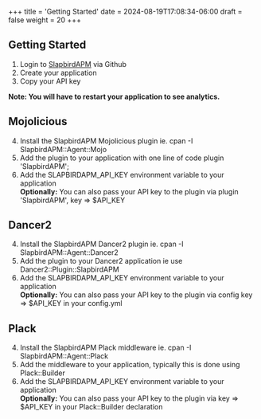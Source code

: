 +++
title = 'Getting Started'
date = 2024-08-19T17:08:34-06:00
draft = false
weight = 20
+++
## Getting Started
1. Login to [SlapbirdAPM](https://slapbirdapm.com) via Github
2. Create your application
3. Copy your API key

**Note: You will have to restart your application to see analytics.**

## Mojolicious

4. Install the SlapbirdAPM Mojolicious plugin ie. cpan -I SlapbirdAPM::Agent::Mojo
5. Add the plugin to your application with one line of code plugin 'SlapbirdAPM';
6. Add the SLAPBIRDAPM_API_KEY environment variable to your application\
   **Optionally:** You can also pass your API key to the plugin via plugin 'SlapbirdAPM', key => $API_KEY


## Dancer2

4. Install the SlapbirdAPM Dancer2 plugin ie. cpan -I SlapbirdAPM::Agent::Dancer2
5. Add the plugin to your Dancer2 application ie use Dancer2::Plugin::SlapbirdAPM
6. Add the SLAPBIRDAPM_API_KEY environment variable to your application\
   **Optionally:** You can also pass your API key to the plugin via config key => $API_KEY in your config.yml
   

## Plack

4. Install the SlapbirdAPM Plack middleware ie. cpan -I SlapbirdAPM::Agent::Plack
5. Add the middleware to your application, typically this is done using Plack::Builder
6. Add the SLAPBIRDAPM_API_KEY environment variable to your application\
   **Optionally:** You can also pass your API key to the plugin via key => $API_KEY in your Plack::Builder declaration

